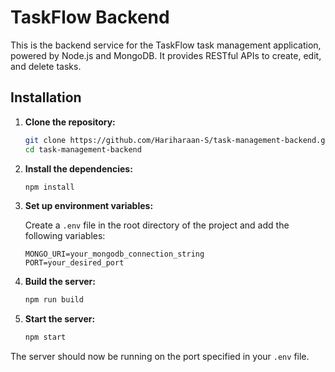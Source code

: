 # TaskFlow Backend

This is the backend service for the TaskFlow task management application, powered by Node.js and MongoDB. It provides RESTful APIs to create, edit, and delete tasks.

## Installation

1. **Clone the repository:**
    ```bash
    git clone https://github.com/Hariharaan-S/task-management-backend.git
    cd task-management-backend
    ```

2. **Install the dependencies:**
    ```bash
    npm install
    ```

3. **Set up environment variables:**

    Create a `.env` file in the root directory of the project and add the following variables:
    ```plaintext
    MONGO_URI=your_mongodb_connection_string
    PORT=your_desired_port
    ```

4. **Build the server:**
    ```bash
    npm run build
    ```

5. **Start the server:**
    ```bash
    npm start
    ```

The server should now be running on the port specified in your `.env` file.
